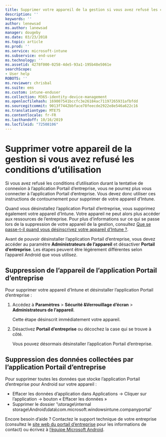 ```yaml
---
title: Supprimer votre appareil de la gestion si vous avez refusé les conditions d’utilisation | Microsoft Docs
description: ''
keywords: ''
author: lenewsad
ms.author: lanewsad
manager: dougeby
ms.date: 03/23/2018
ms.topic: article
ms.prod: ''
ms.service: microsoft-intune
ms.subservice: end-user
ms.technology: ''
ms.assetid: 4278f000-0258-4de5-93a1-195b48e5061e
searchScope:
- User help
ROBOTS: ''
ms.reviewer: chrisbal
ms.suite: ems
ms.custom: intune-enduser
ms.collection: M365-identity-device-management
ms.openlocfilehash: 169007541bccfc3e26184ac71197265931afbfdd
ms.sourcegitcommit: 9013f7442bbface78feecde2922e8e546a622c16
ms.translationtype: MTE75
ms.contentlocale: fr-FR
ms.lasthandoff: 10/16/2019
ms.locfileid: "72508106"
---
```

# <a name="remove-your-device-from-management-if-you-declined-terms-of-use"></a>Supprimer votre appareil de la gestion si vous avez refusé les conditions d’utilisation

Si vous avez refusé les conditions d’utilisation durant la tentative de connexion à l’application Portail d’entreprise, vous ne pourrez plus vous connecter à l’application Portail d’entreprise. Vous devez donc utiliser ces instructions de contournement pour supprimer de votre appareil d’Intune.

Quand vous désinstallez l’application Portail d’entreprise, vous supprimez également votre appareil d’Intune. Votre appareil ne peut alors plus accéder aux ressources de l’entreprise. Pour plus d’informations sur ce qui se passe lors de la suppression de votre appareil de la gestion, consultez [Que se passe-t-il quand vous désinscrivez votre appareil d’Intune ?](what-happens-if-you-unenroll-your-device-from-intune-android.md).

Avant de pouvoir désinstaller l’application Portail d’entreprise, vous devez accéder au paramètre **Administrateurs de l’appareil** et désactiver **Portail d’entreprise**. Les étapes peuvent être légèrement différentes selon l’appareil Android que vous utilisez.

## <a name="removing-the-device-from-the-company-portal-app"></a>Suppression de l’appareil de l’application Portail d’entreprise

Pour supprimer votre appareil d’Intune et désinstaller l’application Portail d’entreprise :

1. Accédez à **Paramètres** &gt; **Sécurité &amp;Verrouillage d’écran** &gt; **Administrateurs de l’appareil**.

    Cette étape désinscrit immédiatement votre appareil.

2. Désactivez **Portail d’entreprise** ou décochez la case qui se trouve à côté.

    Vous pouvez désormais désinstaller l’application Portail d’entreprise.

## <a name="removing-data-collected-by-the-company-portal-app"></a>Suppression des données collectées par l’application Portail d’entreprise

Pour supprimer toutes les données que stocke l’application Portail d’entreprise pour Android sur votre appareil :

- Effacer les données d’application dans Applications -> Cliquer sur l’application -> bouton « Effacer les données »
- Supprimer le dossier '\storage\internal storage\Android\data\com.microsoft.windowsintune.companyportal'


Encore besoin d’aide ? Contactez le support technique de votre entreprise (consultez le [site web du portail d’entreprise](https://go.microsoft.com/fwlink/?linkid=2010980) pour les informations de contact) ou écrivez à <a href="mailto:wintunedroidfbk@microsoft.com?subject=I'm having unenrolling my Android device&body=Describe the issue you're experiencing here.">l’équipe Microsoft Android</a>.
